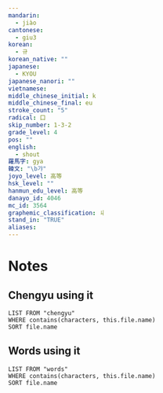 ```yaml
---
mandarin:
  - jiào
cantonese:
  - giu3
korean:
  - 규
korean_native: ""
japanese:
  - KYOU
japanese_nanori: ""
vietnamese:
middle_chinese_initial: k
middle_chinese_final: eu
stroke_count: "5"
radical: 口
skip_number: 1-3-2
grade_level: 4
pos: ""
english:
  - shout
羅馬字: gya
韓文: "\b갸"
joyo_level: 高等
hsk_level: ""
hanmun_edu_level: 高等
danayo_id: 4046
mc_id: 3564
graphemic_classification: 丩
stand_in: "TRUE"
aliases:
---
```


# Notes
## Chengyu using it
```dataview
LIST FROM "chengyu"
WHERE contains(characters, this.file.name)
SORT file.name
```

## Words using it

```dataview
LIST FROM "words"
WHERE contains(characters, this.file.name)
SORT file.name
```
